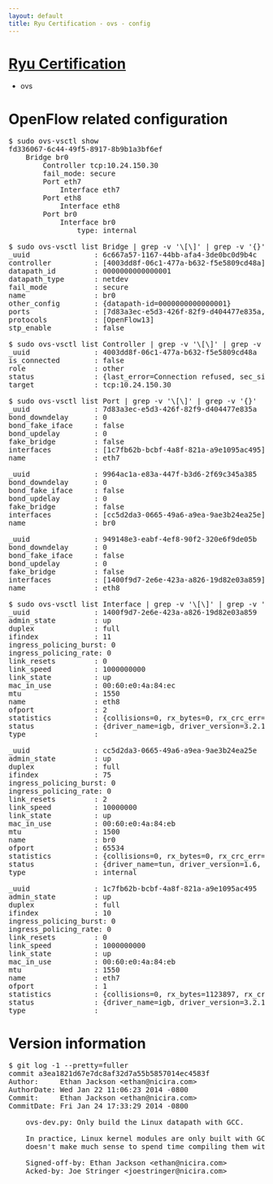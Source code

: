 ```yaml
---
layout: default
title: Ryu Certification - ovs - config
---
```

# [Ryu Certification](http://osrg.github.io/ryu/certification.html)
* ovs 

# OpenFlow related configuration
<pre>
$ sudo ovs-vsctl show
fd336067-6c44-49f5-8917-8b9b1a3bf6ef
    Bridge br0
        Controller tcp:10.24.150.30
        fail_mode: secure
        Port eth7
            Interface eth7
        Port eth8
            Interface eth8
        Port br0
            Interface br0
                type: internal

$ sudo ovs-vsctl list Bridge | grep -v '\[\]' | grep -v '{}'
_uuid               : 6c667a57-1167-44bb-afa4-3de0bc0d9b4c
controller          : [4003dd8f-06c1-477a-b632-f5e5809cd48a]
datapath_id         : 0000000000000001
datapath_type       : netdev
fail_mode           : secure
name                : br0
other_config        : {datapath-id=0000000000000001}
ports               : [7d83a3ec-e5d3-426f-82f9-d404477e835a, 949148e3-eabf-4ef8-90f2-320e6f9de05b, 9964ac1a-e83a-447f-b3d6-2f69c345a385]
protocols           : [OpenFlow13]
stp_enable          : false

$ sudo ovs-vsctl list Controller | grep -v '\[\]' | grep -v '{}'
_uuid               : 4003dd8f-06c1-477a-b632-f5e5809cd48a
is_connected        : false
role                : other
status              : {last_error=Connection refused, sec_since_connect=302, sec_since_disconnect=3, state=BACKOFF}
target              : tcp:10.24.150.30

$ sudo ovs-vsctl list Port | grep -v '\[\]' | grep -v '{}'
_uuid               : 7d83a3ec-e5d3-426f-82f9-d404477e835a
bond_downdelay      : 0
bond_fake_iface     : false
bond_updelay        : 0
fake_bridge         : false
interfaces          : [1c7fb62b-bcbf-4a8f-821a-a9e1095ac495]
name                : eth7

_uuid               : 9964ac1a-e83a-447f-b3d6-2f69c345a385
bond_downdelay      : 0
bond_fake_iface     : false
bond_updelay        : 0
fake_bridge         : false
interfaces          : [cc5d2da3-0665-49a6-a9ea-9ae3b24ea25e]
name                : br0

_uuid               : 949148e3-eabf-4ef8-90f2-320e6f9de05b
bond_downdelay      : 0
bond_fake_iface     : false
bond_updelay        : 0
fake_bridge         : false
interfaces          : [1400f9d7-2e6e-423a-a826-19d82e03a859]
name                : eth8

$ sudo ovs-vsctl list Interface | grep -v '\[\]' | grep -v '{}'
_uuid               : 1400f9d7-2e6e-423a-a826-19d82e03a859
admin_state         : up
duplex              : full
ifindex             : 11
ingress_policing_burst: 0
ingress_policing_rate: 0
link_resets         : 0
link_speed          : 1000000000
link_state          : up
mac_in_use          : 00:60:e0:4a:84:ec
mtu                 : 1550
name                : eth8
ofport              : 2
statistics          : {collisions=0, rx_bytes=0, rx_crc_err=0, rx_dropped=0, rx_errors=0, rx_frame_err=0, rx_over_err=0, rx_packets=0, tx_bytes=326718, tx_dropped=0, tx_errors=0, tx_packets=3488}
status              : {driver_name=igb, driver_version=3.2.10-k, firmware_version=3.10-0}
type                : 

_uuid               : cc5d2da3-0665-49a6-a9ea-9ae3b24ea25e
admin_state         : up
duplex              : full
ifindex             : 75
ingress_policing_burst: 0
ingress_policing_rate: 0
link_resets         : 2
link_speed          : 10000000
link_state          : up
mac_in_use          : 00:60:e0:4a:84:eb
mtu                 : 1500
name                : br0
ofport              : 65534
statistics          : {collisions=0, rx_bytes=0, rx_crc_err=0, rx_dropped=0, rx_errors=0, rx_frame_err=0, rx_over_err=0, rx_packets=0, tx_bytes=0, tx_dropped=0, tx_errors=0, tx_packets=0}
status              : {driver_name=tun, driver_version=1.6, firmware_version=N/A}
type                : internal

_uuid               : 1c7fb62b-bcbf-4a8f-821a-a9e1095ac495
admin_state         : up
duplex              : full
ifindex             : 10
ingress_policing_burst: 0
ingress_policing_rate: 0
link_resets         : 0
link_speed          : 1000000000
link_state          : up
mac_in_use          : 00:60:e0:4a:84:eb
mtu                 : 1550
name                : eth7
ofport              : 1
statistics          : {collisions=0, rx_bytes=1123897, rx_crc_err=0, rx_dropped=0, rx_errors=0, rx_frame_err=0, rx_over_err=0, rx_packets=11347, tx_bytes=0, tx_dropped=0, tx_errors=0, tx_packets=0}
status              : {driver_name=igb, driver_version=3.2.10-k, firmware_version=3.10-0}
type                : 
</pre>

# Version information
<pre>
$ git log -1 --pretty=fuller
commit a3ea1821d67e7dc8af32d7a55b5857014ec4583f
Author:     Ethan Jackson &lt;ethan@nicira.com&gt;
AuthorDate: Wed Jan 22 11:06:23 2014 -0800
Commit:     Ethan Jackson &lt;ethan@nicira.com&gt;
CommitDate: Fri Jan 24 17:33:29 2014 -0800

    ovs-dev.py: Only build the Linux datapath with GCC.
    
    In practice, Linux kernel modules are only built with GCC, so it
    doesn't make much sense to spend time compiling them with clang.
    
    Signed-off-by: Ethan Jackson &lt;ethan@nicira.com&gt;
    Acked-by: Joe Stringer &lt;joestringer@nicira.com&gt;
</pre>
